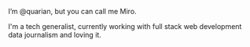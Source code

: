 I’m @quarian, but you can call me Miro.

I'm a tech generalist, currently working with full stack web development data journalism and loving it.

<!---
quarian/quarian is a ✨ special ✨ repository because its `README.md` (this file) appears on your GitHub profile.
You can click the Preview link to take a look at your changes.
--->
